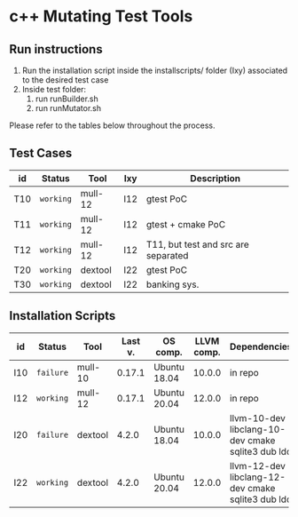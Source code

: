 # c++ Mutating Test Tools

## Run instructions
1. Run the installation script inside the installscripts/ folder (Ixy) associated to the desired test case
2. Inside test folder:
   1. run runBuilder.sh 
   2. run runMutator.sh

Please refer to the tables below throughout the process.

## Test Cases
id | Status | Tool | Ixy | Description 
--- | --- | --- | --- | --- 
T10 | `working` | mull-12 | I12 | gtest PoC
T11 | `working` | mull-12 | I12 | gtest + cmake PoC
T12 | `working` | mull-12 | I12 | T11, but test and src are separated
T20 | `working` | dextool | I22 | gtest PoC
T30 | `working` | dextool | I22 | banking sys.

## Installation Scripts
id | Status | Tool | Last v. | OS comp. | LLVM comp. | Dependencies
--- | --- | --- | --- | --- | --- | ---
I10 | `failure` | mull-10 | 0.17.1 | Ubuntu 18.04 | 10.0.0 | in repo
I12 | `working` | mull-12 | 0.17.1 | Ubuntu 20.04 | 12.0.0 | in repo
I20 | `failure` | dextool | 4.2.0 | Ubuntu 18.04 | 10.0.0 | llvm-10-dev libclang-10-dev cmake sqlite3 dub ldc
I22 | `working` | dextool | 4.2.0 | Ubuntu 20.04 | 12.0.0 | llvm-12-dev libclang-12-dev cmake sqlite3 dub ldc